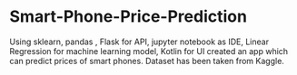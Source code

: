 # Smart-Phone-Price-Prediction
Using sklearn, pandas , Flask for API, jupyter notebook as IDE, Linear Regression for machine learning model, Kotlin for UI created an app which can predict prices of smart phones. Dataset has been taken from Kaggle.
